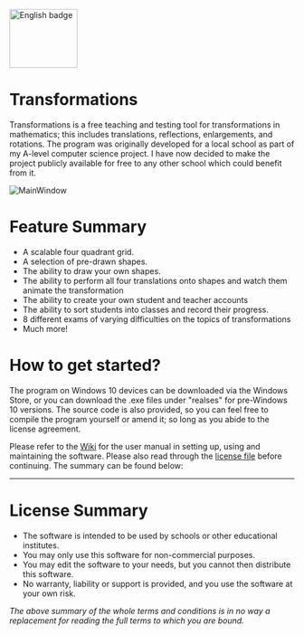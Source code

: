 <a href='//www.microsoft.com/store/apps/9PLTGBZTCDFL?cid=storebadge&ocid=badge'><img src='https://assets.windowsphone.com/85864462-9c82-451e-9355-a3d5f874397a/English_get-it-from-MS_InvariantCulture_Default.png' alt='English badge' style='width: 120px; height: 104px;'/></a>

# Transformations
Transformations is a free teaching and testing tool for transformations in mathematics; this includes translations, reflections, enlargements, and rotations.  The program was originally developed for a local school as part of my A-level computer science project. I have now decided to make the project publicly available for free to any other school which could benefit from it.

![MainWindow](https://i.imgur.com/kkuaAHb.png)

# Feature Summary
* A scalable four quadrant grid.
* A selection of pre-drawn shapes.
* The ability to draw your own shapes.
* The ability to perform all four translations onto shapes and watch them animate the transformation
* The ability to create your own student and teacher accounts
* The ability to sort students into classes and record their progress.
* 8 different exams of varying difficulties on the topics of transformations
* Much more!

# How to get started?

The program on Windows 10 devices can be downloaded via the Windows Store, or you can download the .exe files under "realses" for pre-Windows 10 versions. The source code is also provided, so you can feel free to compile the program yourself or amend it; so long as you abide to the license agreement.

Please refer to the [Wiki](https://github.com/jfoot/Transformations/wiki) for the user manual in setting up, using and maintaining the software. Please also read through the [license file](https://github.com/jfoot/Transformations/wiki/License-(Terms-and-Conditions)) before continuing. The summary can be found below:

***

# License Summary

* The software is intended to be used by schools or other educational institutes. 
* You may only use this software for non-commercial purposes.
* You may edit the software to your needs, but you cannot then distribute this software. 
* No warranty, liability or support is provided, and you use the software at your own risk.

_The above summary of the whole terms and conditions is in no way a replacement for reading the full terms to which you are bound._
